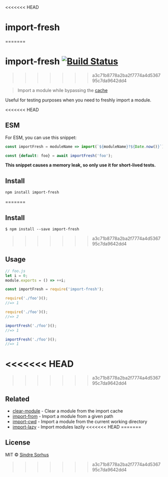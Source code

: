 <<<<<<< HEAD
# import-fresh
=======
# import-fresh [![Build Status](https://travis-ci.org/sindresorhus/import-fresh.svg?branch=master)](https://travis-ci.org/sindresorhus/import-fresh)
>>>>>>> a3c71b8778a2ba2f7774a4d536795c7da9642dd4

> Import a module while bypassing the [cache](https://nodejs.org/api/modules.html#modules_caching)

Useful for testing purposes when you need to freshly import a module.

<<<<<<< HEAD
## ESM

For ESM, you can use this snippet:

```js
const importFresh = moduleName => import(`${moduleName}?${Date.now()}`);

const {default: foo} = await importFresh('foo');
```

**This snippet causes a memory leak, so only use it for short-lived tests.**

## Install

```sh
npm install import-fresh
```
=======

## Install

```
$ npm install --save import-fresh
```

>>>>>>> a3c71b8778a2ba2f7774a4d536795c7da9642dd4

## Usage

```js
// foo.js
let i = 0;
module.exports = () => ++i;
```

```js
const importFresh = require('import-fresh');

require('./foo')();
//=> 1

require('./foo')();
//=> 2

importFresh('./foo')();
//=> 1

importFresh('./foo')();
//=> 1
```

<<<<<<< HEAD
=======

>>>>>>> a3c71b8778a2ba2f7774a4d536795c7da9642dd4
## Related

- [clear-module](https://github.com/sindresorhus/clear-module) - Clear a module from the import cache
- [import-from](https://github.com/sindresorhus/import-from) - Import a module from a given path
- [import-cwd](https://github.com/sindresorhus/import-cwd) - Import a module from the current working directory
- [import-lazy](https://github.com/sindresorhus/import-lazy) - Import modules lazily
<<<<<<< HEAD
=======


## License

MIT © [Sindre Sorhus](https://sindresorhus.com)
>>>>>>> a3c71b8778a2ba2f7774a4d536795c7da9642dd4
